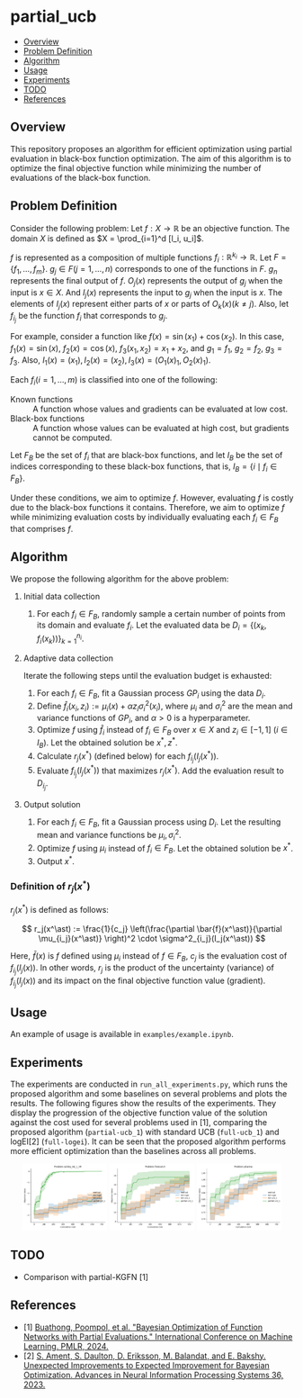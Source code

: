 # partial_ucb

- [Overview](#overview)
- [Problem Definition](#problem-definition)
- [Algorithm](#algorithm)
- [Usage](#usage)
- [Experiments](#experiments)
- [TODO](#todo)
- [References](#references)


## Overview

This repository proposes an algorithm for efficient optimization using partial evaluation in black-box function optimization.
The aim of this algorithm is to optimize the final objective function while minimizing the number of evaluations of the black-box function.

## Problem Definition

Consider the following problem:
Let $f : X \to \mathbb{R}$ be an objective function.
The domain $X$ is defined as $X = \prod_{i=1}^d [l_i, u_i]$.

$f$ is represented as a composition of multiple functions $f_i: \mathbb{R}^{k_i} \to \mathbb{R}$.
Let $F = \{f_1, \dots, f_m\}$.
$g_j \in F (j=1,\dots, n)$ corresponds to one of the functions in $F$.
$g_n$ represents the final output of $f$.
$O_j(x)$ represents the output of $g_j$ when the input is $x \in X$.
And $I_j(x)$ represents the input to $g_j$ when the input is $x$. The elements of $I_j(x)$ represent either parts of $x$ or parts of $O_k(x) (k \neq j)$.
Also, let $f_{i_j}$ be the function $f_i$ that corresponds to $g_j$.

For example, consider a function like $f(x) = \sin(x_1) + \cos(x_2)$.
In this case, $f_1(x) = \sin(x)$, $f_2(x) = \cos(x)$, $f_3(x_1, x_2) = x_1 + x_2$, and
$g_1 = f_1$, $g_2 = f_2$, $g_3 = f_3$.
Also, $I_1(x) = (x_1), I_2(x) = (x_2), I_3(x) = (O_1(x)_1, O_2(x)_1)$.

Each $f_i (i=1,\dots, m)$ is classified into one of the following:

<dl>
   <dt>Known functions</dt>
   <dd>
      A function whose values and gradients can be evaluated at low cost.
   </dd>
   <dt>Black-box functions</dt>
   <dd>
      A function whose values can be evaluated at high cost, but gradients cannot be computed.
   </dd>
</dl>

Let $F_B$ be the set of $f_i$ that are black-box functions, and let $I_B$ be the set of indices corresponding to these black-box functions, that is, $I_B = \{ i \mid f_i \in F_B \}$.

Under these conditions, we aim to optimize $f$. However, evaluating $f$ is costly due to the black-box functions it contains. Therefore, we aim to optimize $f$ while minimizing evaluation costs by individually evaluating each $f_i \in F_B$ that comprises $f$.

## Algorithm

We propose the following algorithm for the above problem:

1. Initial data collection
   1. For each $f_i \in F_B$, randomly sample a certain number of points from its domain and evaluate $f_i$. Let the evaluated data be $D_i = \{(x_k, f_i(x_k))\}_{k=1}^{n_i}$.
2. Adaptive data collection

   Iterate the following steps until the evaluation budget is exhausted:

   1. For each $f_i \in F_B$, fit a Gaussian process $GP_i$ using the data $D_i$.
   2. Define $\hat{f}_i(x_i, z_i) := \mu_i(x) + \alpha z_i \sigma_i^2(x_i)$, where $\mu_i$ and $\sigma_i^2$ are the mean and variance functions of $GP_i$, and $\alpha > 0$ is a hyperparameter.
   3. Optimize $f$ using $\hat{f}_i$ instead of $f_i \in F_B$ over $x \in X$ and $z_i \in [-1, 1]\ (i \in I_B)$. Let the obtained solution be $x^\ast, z^\ast$.
   4. Calculate $r_j(x^\ast)$ (defined below) for each $f_{i_j}(I_j(x^\ast))$.
   5. Evaluate $f_{i_j}(I_j(x^\ast))$ that maximizes $r_j(x^\ast)$. Add the evaluation result to $D_{i_j}$.

3. Output solution
   1. For each $f_i \in F_B$, fit a Gaussian process using $D_i$. Let the resulting mean and variance functions be $\mu_i, \sigma^2_i$.
   2. Optimize $f$ using $\mu_i$ instead of $f_i \in F_B$. Let the obtained solution be $x^\ast$.
   3. Output $x^\ast$.

### Definition of $r_j(x^\ast)$

$r_j(x^\ast)$ is defined as follows:

$$
r_j(x^\ast) := \frac{1}{c_j} \left(\frac{\partial \bar{f}(x^\ast)}{\partial \mu_{i_j}(x^\ast)} \right)^2 \cdot \sigma^2_{i_j}(I_j(x^\ast))
$$

Here, $\bar{f}(x)$ is $f$ defined using $\mu_i$ instead of $f \in F_B$, $c_j$ is the evaluation cost of $f_{i_j}(I_j(x))$.
In other words, $r_j$ is the product of the uncertainty (variance) of $f_{i_j}(I_j(x))$ and its impact on the final objective function value (gradient).

## Usage

An example of usage is available in `examples/example.ipynb`.

## Experiments

The experiments are conducted in `run_all_experiments.py`, which runs the proposed algorithm and some baselines on several problems and plots the results. The following figures show the results of the experiments. They display the progression of the objective function value of the solution against the cost used for several problems used in [1], comparing the proposed algorithm (`partial-ucb_1`) with standard UCB (`full-ucb_1`) and logEI[2] (`full-logei`). It can be seen that the proposed algorithm performs more efficient optimization than the baselines across all problems.

<p align="center">
  <img src="figs/ackley_6d_1_49_cost_vs_obj.png" width="30%" />
  <img src="figs/freesolv3_cost_vs_obj.png" width="30%" />
  <img src="figs/pharma_cost_vs_obj.png" width="30%" />
</p>

## TODO

- Comparison with partial-KGFN [1]

## References

- [1] [Buathong, Poompol, et al. "Bayesian Optimization of Function Networks with Partial Evaluations." International Conference on Machine Learning. PMLR, 2024.](https://proceedings.mlr.press/v235/buathong24a.html)
- [2] [S. Ament, S. Daulton, D. Eriksson, M. Balandat, and E. Bakshy. Unexpected Improvements to Expected Improvement for Bayesian Optimization. Advances in Neural Information Processing Systems 36, 2023.]()